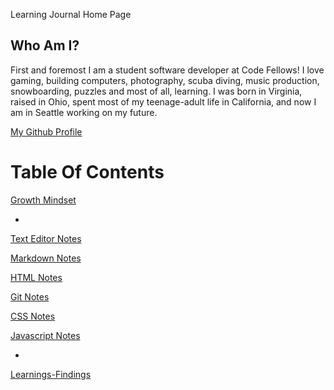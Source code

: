 Learning Journal Home Page

## Who Am I?
First and foremost I am a student software developer at Code Fellows! I love gaming, building computers, photography, scuba diving, music production, snowboarding, puzzles and most of all, learning. I was born in Virginia, raised in Ohio, spent most of my teenage-adult life in California, and now I am in Seattle working on my future.

[My Github Profile](https://github.com/LeeThomas13)



# Table Of Contents

[Growth Mindset](https://leethomas13.github.io/learning-journal/growth-mindset)

-

[Text Editor Notes](https://leethomas13.github.io/learning-journal/text-editor)


[Markdown Notes](https://leethomas13.github.io/learning-journal/learning-markdown)

[HTML Notes](https://leethomas13.github.io/learning-journal/html-readings)

[Git Notes](https://leethomas13.github.io/learning-journal/git-notes)

[CSS Notes](https://leethomas13.github.io/learning-journal/css-notes)

[Javascript Notes](https://leethomas13.github.io/learning-journal/javascript-notes)

-

[Learnings-Findings](https://leethomas13.github.io/learning-journal/lessons)
